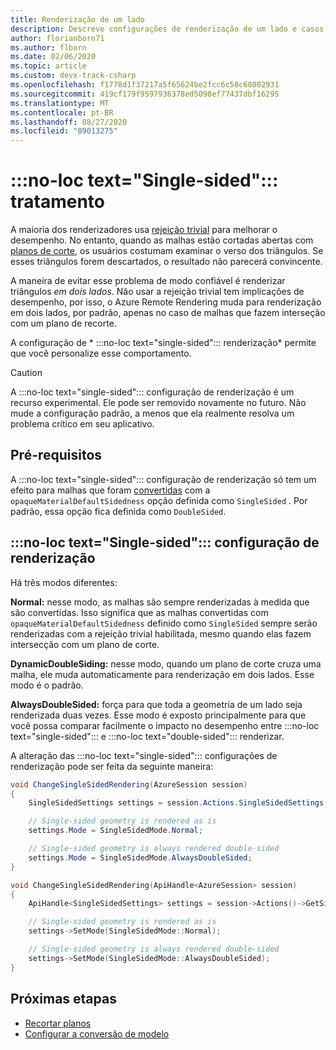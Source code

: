 ```yaml
---
title: Renderização de um lado
description: Descreve configurações de renderização de um lado e casos de uso
author: florianborn71
ms.author: flborn
ms.date: 02/06/2020
ms.topic: article
ms.custom: devx-track-csharp
ms.openlocfilehash: f1778d1f37217a5f65624be2fcc6c58c68002931
ms.sourcegitcommit: 419cf179f9597936378ed5098ef77437dbf16295
ms.translationtype: MT
ms.contentlocale: pt-BR
ms.lasthandoff: 08/27/2020
ms.locfileid: "89013275"
---
```

# <a name="no-loc-textsingle-sided-rendering"></a>:::no-loc text="Single-sided"::: tratamento

A maioria dos renderizadores usa [rejeição trivial](https://en.wikipedia.org/wiki/Back-face_culling) para melhorar o desempenho. No entanto, quando as malhas estão cortadas abertas com [planos de corte](cut-planes.md), os usuários costumam examinar o verso dos triângulos. Se esses triângulos forem descartados, o resultado não parecerá convincente.

A maneira de evitar esse problema de modo confiável é renderizar triângulos *em dois lados*. Não usar a rejeição trivial tem implicações de desempenho, por isso, o Azure Remote Rendering muda para renderização em dois lados, por padrão, apenas no caso de malhas que fazem interseção com um plano de recorte.

A configuração de * :::no-loc text="single-sided"::: renderização* permite que você personalize esse comportamento.

> [!CAUTION]
> A :::no-loc text="single-sided"::: configuração de renderização é um recurso experimental. Ele pode ser removido novamente no futuro. Não mude a configuração padrão, a menos que ela realmente resolva um problema crítico em seu aplicativo.

## <a name="prerequisites"></a>Pré-requisitos

A :::no-loc text="single-sided"::: configuração de renderização só tem um efeito para malhas que foram [convertidas](../../how-tos/conversion/configure-model-conversion.md) com a `opaqueMaterialDefaultSidedness` opção definida como `SingleSided` . Por padrão, essa opção fica definida como `DoubleSided`.

## <a name="no-loc-textsingle-sided-rendering-setting"></a>:::no-loc text="Single-sided"::: configuração de renderização

Há três modos diferentes:

**Normal:** nesse modo, as malhas são sempre renderizadas à medida que são convertidas. Isso significa que as malhas convertidas com `opaqueMaterialDefaultSidedness` definido como `SingleSided` sempre serão renderizadas com a rejeição trivial habilitada, mesmo quando elas fazem intersecção com um plano de corte.

**DynamicDoubleSiding:** nesse modo, quando um plano de corte cruza uma malha, ele muda automaticamente para renderização em dois lados. Esse modo é o padrão.

**AlwaysDoubleSided:** força para que toda a geometria de um lado seja renderizada duas vezes. Esse modo é exposto principalmente para que você possa comparar facilmente o impacto no desempenho entre :::no-loc text="single-sided"::: e :::no-loc text="double-sided"::: renderizar.

A alteração das :::no-loc text="single-sided"::: configurações de renderização pode ser feita da seguinte maneira:

```cs
void ChangeSingleSidedRendering(AzureSession session)
{
    SingleSidedSettings settings = session.Actions.SingleSidedSettings;

    // Single-sided geometry is rendered as is
    settings.Mode = SingleSidedMode.Normal;

    // Single-sided geometry is always rendered double-sided
    settings.Mode = SingleSidedMode.AlwaysDoubleSided;
}
```

```cpp
void ChangeSingleSidedRendering(ApiHandle<AzureSession> session)
{
    ApiHandle<SingleSidedSettings> settings = session->Actions()->GetSingleSidedSettings();

    // Single-sided geometry is rendered as is
    settings->SetMode(SingleSidedMode::Normal);

    // Single-sided geometry is always rendered double-sided
    settings->SetMode(SingleSidedMode::AlwaysDoubleSided);
}
```

## <a name="next-steps"></a>Próximas etapas

* [Recortar planos](cut-planes.md)
* [Configurar a conversão de modelo](../../how-tos/conversion/configure-model-conversion.md)
